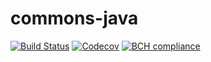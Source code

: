 # commons-java

[![Build Status](https://travis-ci.org/bvkatwijk/commons-java.svg?branch=master)](https://travis-ci.org/bvkatwijk/commons-java)
[![Codecov](https://codecov.io/gh/bvkatwijk/commons-java/branch/master/graph/badge.svg)](https://codecov.io/gh/bvkatwijk/commons-java)
[![BCH compliance](https://bettercodehub.com/edge/badge/bvkatwijk/commons-java?branch=master)](https://bettercodehub.com/results/bvkatwijk/commons-java)
